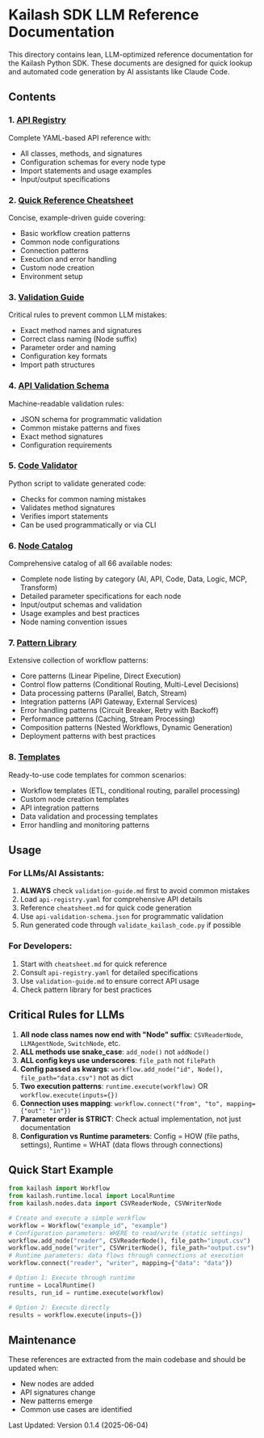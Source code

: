# Kailash SDK LLM Reference Documentation

This directory contains lean, LLM-optimized reference documentation for the Kailash Python SDK. These documents are designed for quick lookup and automated code generation by AI assistants like Claude Code.

## Contents

### 1. **[API Registry](api-registry.yaml)** 
Complete YAML-based API reference with:
- All classes, methods, and signatures
- Configuration schemas for every node type
- Import statements and usage examples
- Input/output specifications

### 2. **[Quick Reference Cheatsheet](cheatsheet.md)**
Concise, example-driven guide covering:
- Basic workflow creation patterns
- Common node configurations
- Connection patterns
- Execution and error handling
- Custom node creation
- Environment setup

### 3. **[Validation Guide](validation-guide.md)** 
Critical rules to prevent common LLM mistakes:
- Exact method names and signatures
- Correct class naming (Node suffix)
- Parameter order and naming
- Configuration key formats
- Import path structures

### 4. **[API Validation Schema](api-validation-schema.json)**
Machine-readable validation rules:
- JSON schema for programmatic validation
- Common mistake patterns and fixes
- Exact method signatures
- Configuration requirements

### 5. **[Code Validator](validate_kailash_code.py)**
Python script to validate generated code:
- Checks for common naming mistakes
- Validates method signatures
- Verifies import statements
- Can be used programmatically or via CLI

### 6. **[Node Catalog](node-catalog.md)**
Comprehensive catalog of all 66 available nodes:
- Complete node listing by category (AI, API, Code, Data, Logic, MCP, Transform)
- Detailed parameter specifications for each node
- Input/output schemas and validation
- Usage examples and best practices
- Node naming convention issues

### 7. **[Pattern Library](pattern-library.md)**
Extensive collection of workflow patterns:
- Core patterns (Linear Pipeline, Direct Execution)
- Control flow patterns (Conditional Routing, Multi-Level Decisions)
- Data processing patterns (Parallel, Batch, Stream)
- Integration patterns (API Gateway, External Services)
- Error handling patterns (Circuit Breaker, Retry with Backoff)
- Performance patterns (Caching, Stream Processing)
- Composition patterns (Nested Workflows, Dynamic Generation)
- Deployment patterns with best practices

### 8. **[Templates](templates/)**
Ready-to-use code templates for common scenarios:
- Workflow templates (ETL, conditional routing, parallel processing)
- Custom node creation templates
- API integration patterns
- Data validation and processing templates
- Error handling and monitoring patterns

## Usage

### For LLMs/AI Assistants:
1. **ALWAYS** check `validation-guide.md` first to avoid common mistakes
2. Load `api-registry.yaml` for comprehensive API details
3. Reference `cheatsheet.md` for quick code generation
4. Use `api-validation-schema.json` for programmatic validation
5. Run generated code through `validate_kailash_code.py` if possible

### For Developers:
1. Start with `cheatsheet.md` for quick reference
2. Consult `api-registry.yaml` for detailed specifications
3. Use `validation-guide.md` to ensure correct API usage
4. Check pattern library for best practices

## Critical Rules for LLMs

1. **All node class names now end with "Node" suffix**: `CSVReaderNode`, `LLMAgentNode`, `SwitchNode`, etc.
2. **ALL methods use snake_case**: `add_node()` not `addNode()`
3. **ALL config keys use underscores**: `file_path` not `filePath`
4. **Config passed as kwargs**: `workflow.add_node("id", Node(), file_path="data.csv")` not as dict
5. **Two execution patterns**: `runtime.execute(workflow)` OR `workflow.execute(inputs={})`
6. **Connection uses mapping**: `workflow.connect("from", "to", mapping={"out": "in"})`
7. **Parameter order is STRICT**: Check actual implementation, not just documentation
8. **Configuration vs Runtime parameters**: Config = HOW (file paths, settings), Runtime = WHAT (data flows through connections)

## Quick Start Example

```python
from kailash import Workflow
from kailash.runtime.local import LocalRuntime
from kailash.nodes.data import CSVReaderNode, CSVWriterNode

# Create and execute a simple workflow
workflow = Workflow("example_id", "example")
# Configuration parameters: WHERE to read/write (static settings)
workflow.add_node("reader", CSVReaderNode(), file_path="input.csv")
workflow.add_node("writer", CSVWriterNode(), file_path="output.csv")
# Runtime parameters: data flows through connections at execution
workflow.connect("reader", "writer", mapping={"data": "data"})

# Option 1: Execute through runtime
runtime = LocalRuntime()
results, run_id = runtime.execute(workflow)

# Option 2: Execute directly
results = workflow.execute(inputs={})
```

## Maintenance

These references are extracted from the main codebase and should be updated when:
- New nodes are added
- API signatures change  
- New patterns emerge
- Common use cases are identified

Last Updated: Version 0.1.4 (2025-06-04)